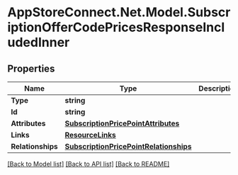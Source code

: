 # AppStoreConnect.Net.Model.SubscriptionOfferCodePricesResponseIncludedInner

## Properties

Name | Type | Description | Notes
------------ | ------------- | ------------- | -------------
**Type** | **string** |  | 
**Id** | **string** |  | 
**Attributes** | [**SubscriptionPricePointAttributes**](SubscriptionPricePointAttributes.md) |  | [optional] 
**Links** | [**ResourceLinks**](ResourceLinks.md) |  | [optional] 
**Relationships** | [**SubscriptionPricePointRelationships**](SubscriptionPricePointRelationships.md) |  | [optional] 

[[Back to Model list]](../README.md#documentation-for-models) [[Back to API list]](../README.md#documentation-for-api-endpoints) [[Back to README]](../README.md)

